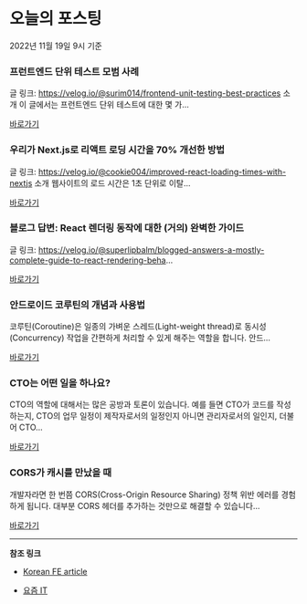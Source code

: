 # 오늘의 포스팅 
2022년 11월 19일 9시 기준 

###   프런트엔드 단위 테스트 모범 사례 

 글 링크: https://velog.io/@surim014/frontend-unit-testing-best-practices 소개 이 글에서는 프런트엔드 단위 테스트에 대한 몇 가... 

 [바로가기](https://kofearticle.substack.com/p/korean-fe-article-043) 

###  우리가 Next.js로 리액트 로딩 시간을 70% 개선한 방법 

 글 링크: https://velog.io/@cookie004/improved-react-loading-times-with-nextjs 소개 웹사이트의 로드 시간은 1초 단위로 이탈... 

 [바로가기](https://kofearticle.substack.com/p/korean-fe-article-nextjs-70) 

###  블로그 답변: React 렌더링 동작에 대한 (거의) 완벽한 가이드 

 글 링크: https://velog.io/@superlipbalm/blogged-answers-a-mostly-complete-guide-to-react-rendering-beha... 

 [바로가기](https://kofearticle.substack.com/p/korean-fe-article-react) 

### 안드로이드 코루틴의 개념과 사용법 

 코루틴(Coroutine)은 일종의 가벼운 스레드(Light-weight thread)로 동시성(Concurrency) 작업을 간편하게 처리할 수 있게 해주는 역할을 합니다. 안드... 

 [바로가기](https://yozm.wishket.com/magazine/detail/1793/) 

### CTO는 어떤 일을 하나요? 

 CTO의 역할에 대해서는 많은 공방과 토론이 있습니다. 예를 들면 CTO가 코드를 작성하는지, CTO의 업무 일정이 제작자로서의 일정인지 아니면 관리자로서의 일인지, 더불어 CTO... 

 [바로가기](https://yozm.wishket.com/magazine/detail/1791/) 

### CORS가 캐시를 만났을 때 

 개발자라면 한 번쯤 CORS(Cross-Origin Resource Sharing) 정책 위반 에러를 경험하게 됩니다. 대부분 CORS 헤더를 추가하는 것만으로 해결할 수 있습니다... 

 [바로가기](https://yozm.wishket.com/magazine/detail/1782/) 

---

**참조 링크**

- [Korean FE article](https://kofearticle.substack.com) 

- [요즘 IT](https://yozm.wishket.com/magazine) 

